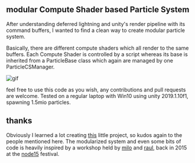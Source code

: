 ## modular Compute Shader based Particle System 

After understanding deferred lightning and unity's render pipeline with its command buffers, I wanted to find a clean way to create modular particle system. 

Basically, there are different compute shaders which all render to the same buffers.
Each Compute Shader is controlled by a script whereas its base is inherited from a ParticleBase class which again are managed by one ParticleCSManager.

![gif](https://imgur.com/T3gB5J3.gif)

feel free to use this code as you wish, any contributions and pull requests are welcome.
Tested on a regular laptop with Win10 using unity 2019.1.10f1, spawning 1.5mio particles.

## thanks
Obviously I learned a lot creating [this](https://github.com/aivenhoe/simple-deferred-gpu-cubes "this") little project, so kudos again to the people mentioned here.
The modularized system and even some bits of code is heavily inspired by a workshop held by [milo](https://vvvv.org/users/milo "milo") and [raul](https://vvvv.org/users/Raul "raul"), back in 2015 at the [node15](https://nodeforum.org/activities/festival/node15/ "node15") festival.
